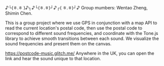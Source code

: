 ♪└(ㅎ.ㅎ )♪┐♪└(ㅎ.ㅎ)┘♪┌( ㅎ.ㅎ)┘♪
Group mumbers: Wentao Zheng, Shimin Chen. 

This is a group project where we use GPS in conjunction with a map API to read the current location's postal code, 
then use the postal code to correspond to different sound frequencies, 
and coordinate with the Tone.js library to achieve smooth transitions between each sound.
We visualize the sound frequencies and present them on the canvas.

https://postcode-music.glitch.me/
Anywhere in the UK, you can open the link and hear the sound unique to that location.
